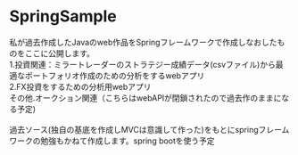 # SpringSample
私が過去作成したJavaのweb作品をSpringフレームワークで作成しなおしたものをここに公開します。<br>
1.投資関連：ミラートレーダーのストラテジー成績データ(csvファイル)から最適なポートフォリオ作成のための分析をするwebアプリ<br>
2.FX投資をするための分析用webアプリ<br>
その他.オークション関連（こちらはwebAPIが閉鎖されたので過去作のままになる予定)<br>
<br>
過去ソース(独自の基底を作成しMVCは意識して作った)をもとにspringフレームワークの勉強もかねて作成します。spring bootを使う予定<br>
<br>
